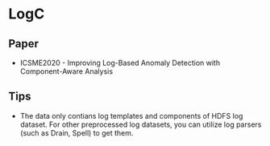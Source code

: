 # LogC
## Paper
* ICSME2020 - Improving Log-Based Anomaly Detection with Component-Aware Analysis
## Tips
* The data only contians log templates and components of HDFS log dataset. For other preprocessed log datasets, you can utilize log parsers (such as Drain, Spell) to get them.
